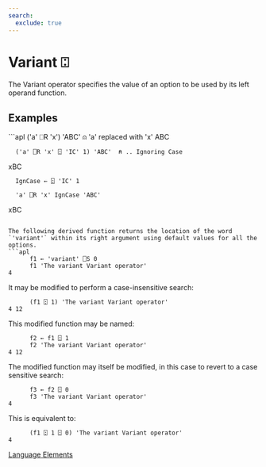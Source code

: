```yaml
---
search:
  exclude: true
---
```

<h1 class="heading"><span class="name">Variant</span> <span class="command">⍠</span></h1>

The Variant operator  specifies the value of an option to be used by its left operand function.

<h2 class="example">Examples</h2>
```apl
      ('a' ⎕R 'x') 'ABC'           ⍝ 'a' replaced with 'x'
ABC

      ('a' ⎕R 'x' ⍠ 'IC' 1) 'ABC'  ⍝ .. Ignoring Case
xBC

      IgnCase ← ⍠ 'IC' 1
      
      'a' ⎕R 'x' IgnCase 'ABC'
xBC 
```

The following derived function returns the location of the word `'variant'` within its right argument using default values for all the options.
```apl
      f1 ← 'variant' ⎕S 0
      f1 'The variant Variant operator'
4
```

It may be modified to perform a case-insensitive search:
```apl
      (f1 ⍠ 1) 'The variant Variant operator'
4 12
```

This modified function may be named:
```apl
      f2 ← f1 ⍠ 1
      f2 'The variant Variant operator'
4 12
```

The modified function may itself be modified, in this case to revert to a case sensitive search:
```apl
      f3 ← f2 ⍠ 0
      f3 'The variant Variant operator'
4
```


This is equivalent to:
```apl
      (f1 ⍠ 1 ⍠ 0) 'The variant Variant operator'
4
```
[Language Elements](./language-elements.md)


